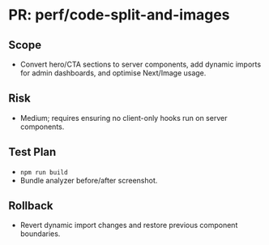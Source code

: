 # PR: perf/code-split-and-images

## Scope
- Convert hero/CTA sections to server components, add dynamic imports for admin dashboards, and optimise Next/Image usage.

## Risk
- Medium; requires ensuring no client-only hooks run on server components.

## Test Plan
- `npm run build`
- Bundle analyzer before/after screenshot.

## Rollback
- Revert dynamic import changes and restore previous component boundaries.
